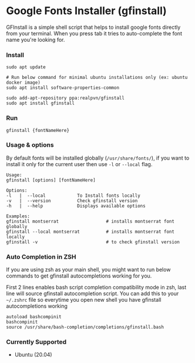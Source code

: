 # Google Fonts Installer (gfinstall)
GFInstall is a simple shell script that helps to install google fonts directly from your terminal. When you press tab it tries to auto-complete the font name you're looking for.

### Install
```
sudo apt update

# Run below command for minimal ubuntu installations only (ex: ubuntu docker image)
sudo apt install software-properties-common

sudo add-apt-repository ppa:realpvn/gfinstall
sudo apt install gfinstall
```

### Run
```
gfinstall {fontNameHere}
```

### Usage & options
By default fonts will be installed globally (`/usr/share/fonts/`), if you want to install it only for the current user then use `-l` or `--local` flag.
```
Usage:
gfinstall [options] [fontNameHere]

Options:
-l   |  --local            To Install fonts locally
-v   |  --version          Check gfinstall version
-h   |  --help             Displays available options

Examples:
gfinstall montserrat                  # installs montserrat font globally
gfinstall --local montserrat          # installs montserrat font locally
gfinstall -v                          # to check gfinstall version
```

### Auto Completion in ZSH
If you are using zsh as your main shell, you might want to run below commands to get gfinstall autocompletions working for you.<br>

First 2 lines enables bash script completion compatibility mode in zsh, last line will source gfinstall autocompletion script. You can add this to your `~/.zshrc` file so everytime you open new shell you have gfinstall autocompletions working
```
autoload bashcompinit
bashcompinit
source /usr/share/bash-completion/completions/gfinstall.bash
```

### Currently Supported
- Ubuntu (20.04)
